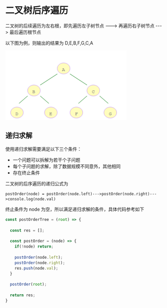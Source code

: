# 二叉树后序遍历
二叉树的后续遍历为左右根，即先遍历左子树节点 ---> 再遍历右子树节点 ---> 最后遍历根节点

以下图为例，则输出的结果为 D,E,B,F,G,C,A

![二叉树](../../资料/二叉树后序遍历.png)

## 递归求解
使用递归求解需要满足以下三个条件：
- 一个问题可以拆解为若干个子问题
- 每个子问题的求解，除了数据规模不同意外，其他相同
- 存在终止条件

二叉树的后序遍历的递归公式为
```
postOrder(node) = postOrder(node.left)--->postOrder(node.right)--->console.log(node.val)
```

终止条件为 node 为空，所以满足递归求解的条件，具体代码参考如下
```js
const postOrderTree = (root) => {
  
  const res = [];

  const postOrder = (node) => {
    if(!node) return;

    postOrder(node.left);
    postOrder(node.right);
    res.push(node.val);
  }

  postOrder(root);

  return res;
}

```